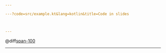 ```yaml
---

---?code=src/example.kt&lang=kotlin&title=Code in slides



---
```

@diff[span-100](23821e47df60bb851d553f9e66a715b83b64da0b)

---
